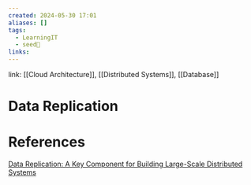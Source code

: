 ```yaml
---
created: 2024-05-30 17:01
aliases: []
tags:
  - LearningIT
  - seed🌱
links:
---
```


link: [[Cloud Architecture]], [[Distributed Systems]], [[Database]]

# Data Replication

# References

[Data Replication: A Key Component for Building Large-Scale Distributed Systems](https://blog.bytebytego.com/p/data-replication-a-key-component?utm_source=publication-search)